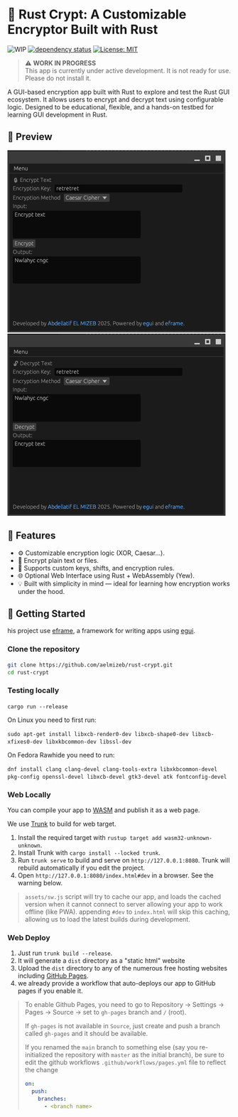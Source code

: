 # 🔐 Rust Crypt: A Customizable Encryptor Built with Rust

![WIP](https://img.shields.io/badge/status-WIP-orange?style=flat-square)
[![dependency status](https://deps.rs/repo/github/aelmizeb/rust-crypt/status.svg)](https://deps.rs/repo/github/aelmizeb/rust-crypt)
[![License: MIT](https://img.shields.io/badge/License-MIT-yellow.svg)](LICENSE)

> ⚠️ **WORK IN PROGRESS**  
> This app is currently under active development. It is not ready for use. Please do not install it.

A GUI-based encryption app built with Rust to explore and test the Rust GUI ecosystem.
It allows users to encrypt and decrypt text using configurable logic. Designed to be educational, flexible, and a hands-on testbed for learning GUI development in Rust.

## 🔎 Preview
![Preview Encrypt](./media/preview-encrypt.png) ![Preview Decrypt](./media/preview-decrypt.png)

## 🧠 Features

- ⚙️ Customizable encryption logic (XOR, Caesar...).
- 📁 Encrypt plain text or files.
- 🧩 Supports custom keys, shifts, and encryption rules.
- 🌐 Optional Web Interface using Rust + WebAssembly (Yew).
- 💡 Built with simplicity in mind — ideal for learning how encryption works under the hood.

## 🚀 Getting Started

his project use [eframe](https://github.com/emilk/egui/tree/master/crates/eframe), a framework for writing apps using [egui](https://github.com/emilk/egui/).

### Clone the repository

```bash
git clone https://github.com/aelmizeb/rust-crypt.git
cd rust-crypt
```

### Testing locally

`cargo run --release`

On Linux you need to first run:

`sudo apt-get install libxcb-render0-dev libxcb-shape0-dev libxcb-xfixes0-dev libxkbcommon-dev libssl-dev`

On Fedora Rawhide you need to run:

`dnf install clang clang-devel clang-tools-extra libxkbcommon-devel pkg-config openssl-devel libxcb-devel gtk3-devel atk fontconfig-devel`

### Web Locally

You can compile your app to [WASM](https://en.wikipedia.org/wiki/WebAssembly) and publish it as a web page.

We use [Trunk](https://trunkrs.dev/) to build for web target.
1. Install the required target with `rustup target add wasm32-unknown-unknown`.
2. Install Trunk with `cargo install --locked trunk`.
3. Run `trunk serve` to build and serve on `http://127.0.0.1:8080`. Trunk will rebuild automatically if you edit the project.
4. Open `http://127.0.0.1:8080/index.html#dev` in a browser. See the warning below.

> `assets/sw.js` script will try to cache our app, and loads the cached version when it cannot connect to server allowing your app to work offline (like PWA).
> appending `#dev` to `index.html` will skip this caching, allowing us to load the latest builds during development.

### Web Deploy
1. Just run `trunk build --release`.
2. It will generate a `dist` directory as a "static html" website
3. Upload the `dist` directory to any of the numerous free hosting websites including [GitHub Pages](https://docs.github.com/en/free-pro-team@latest/github/working-with-github-pages/configuring-a-publishing-source-for-your-github-pages-site).
4. we already provide a workflow that auto-deploys our app to GitHub pages if you enable it.
> To enable Github Pages, you need to go to Repository -> Settings -> Pages -> Source -> set to `gh-pages` branch and `/` (root).
>
> If `gh-pages` is not available in `Source`, just create and push a branch called `gh-pages` and it should be available.
>
> If you renamed the `main` branch to something else (say you re-initialized the repository with `master` as the initial branch), be sure to edit the github workflows `.github/workflows/pages.yml` file to reflect the change
> ```yml
> on:
>   push:
>     branches:
>       - <branch name>
> ```
